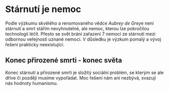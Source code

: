# Stárnutí je nemoc

Podle výzkumu skvělého a renomovaného vědce *Aubrey de Grey*e není stárnutí a smrt stářím nevyhnutelné, ale nemoc, kterou lze pokročilou technologií léčit. Přesto se svět brání zařazení 7 nemocí ze stárnutí mezi odbornou veřejností uznané nemoci. V důsledku je výzkum pomalý a vývoj řešení prakticky neexistující.

## Konec přirozené smrti - konec světa

Konec stárnutí a přirozené smrti je složitý sociální problém, se kterým se ale dříve či později musíme vypořádat. Moc řešení nám ani nezbývá, svazují nás hodnoty humanismu.

